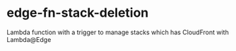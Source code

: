 # edge-fn-stack-deletion
Lambda function with a trigger to manage stacks which has CloudFront with Lambda@Edge

